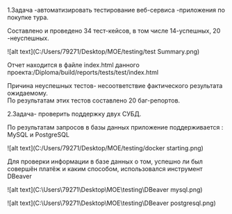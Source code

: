 1.Задача -автоматизировать тестирование веб-сервиса -приложения по покупке тура.

Составлено и проведено 34 тест-кейсов, в том числе
14-успешных, 20 -неуспешных.

![alt text](C:/Users/79271/Desktop/МОЕ/testing/test Summary.png)



Отчет находится в файле index.html 
данного проекта:/Diploma/build/reports/tests/test/index.html


Причина  неуспешных тестов- несоответствие фактического результата ожидаемому.    
По результатам этих тестов составлено  20 баг-репортов.

2.Задача- проверить поддержку двух СУБД.

По результатам запросов в базы данных приложение поддерживается :
MySQL и PostgreSQL

![alt text](C:/Users/79271/Desktop/МОЕ/testing/docker starting.png)

Для проверки  информации в базе данных о том, успешно ли был совершён платёж и каким способом, использовался инструмент DBeaver

![alt text](C:\Users\79271\Desktop\МОЕ\testing\DBeaver mysql.png)

![alt text](C:\Users\79271\Desktop\МОЕ\testing\DBeaver postgresql.png)


